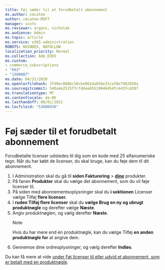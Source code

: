 ```yaml
---
title: Føj sæder til et forudbetalt abonnement
ms.author: cmcatee
author: cmcatee-MSFT
manager: scotv
ms.reviewer: argani, nicholak
ms.audience: Admin
ms.topic: article
ms.service: o365-administration
ROBOTS: NOINDEX, NOFOLLOW
localization_priority: Normal
ms.collection: Adm_O365
ms.custom:
- commerce_subscriptions
- "663"
- "1500007"
ms.date: 04/21/2020
ms.openlocfilehash: 3fd9ec088bc58cbe062da01be31caf8e7982038a
ms.sourcegitcommit: 540a4e2515f7cfddee65519046454fc4437cd287
ms.translationtype: MT
ms.contentlocale: da-DK
ms.lasthandoff: 08/01/2021
ms.locfileid: "53680436"
---
```

# <a name="add-seats-to-a-prepaid-subscription"></a>Føj sæder til et forudbetalt abonnement

Forudbetalte licenser udstedes til dig som en kode med 25 alfanumeriske tegn. Når du har købt de licenser, du skal bruge, kan du føje dem til dit abonnement.

1. I Administration skal du gå til **siden Fakturering**  >  **[dine](https://go.microsoft.com/fwlink/p/?linkid=842054)** produkter.
2. På fanen **Produkter** skal du vælge det abonnement, som du vil føje licenser til.
3. På siden med abonnementsoplysninger skal du **i sektionen** Licenser vælge Tilføj **flere licenser.**
4. I **ruden Tilføj flere licenser** skal du **vælge Brug en ny og ubrugt produktnøgle** og derefter vælge **Næste**.
5. Angiv produktnøglen, og vælg derefter **Næste**.
    > [!NOTE]
    > Hvis du har mere end én produktnøgle, kan du vælge Tilføj **en anden produktnøgle for** at angive dem.
6. Gennemse dine ordreoplysninger, og vælg derefter **Indløs**.

Du kan få mere at vide [under Føj licenser til eller udvid et abonnement, som er betalt med en produktnøgle](https://docs.microsoft.com/microsoft-365/commerce/licenses/add-licenses-using-product-key).